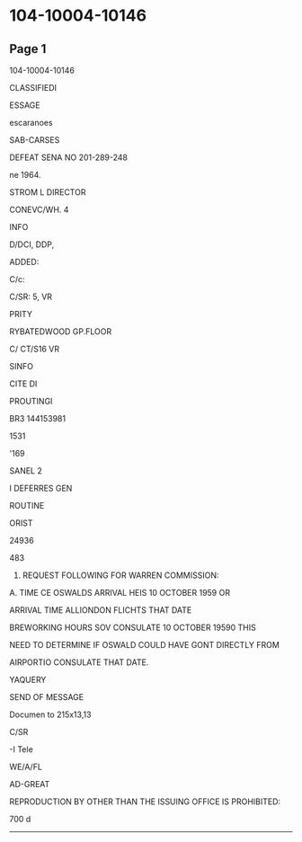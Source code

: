 # 104-10004-10146

## Page 1

104-10004-10146

CLASSIFIEDI

ESSAGE

escaranoes

SAB-CARSES

DEFEAT SENA NO 201-289-248

ne 1964.

STROM L DIRECTOR

CONEVC/WH. 4

INFO

D/DCI, DDP,

ADDED:

C/c:

C/SR: 5, VR

PRITY

RYBATEDWOOD GP.FLOOR

C/ CT/S16 VR

SINFO

CITE DI

PROUTINGI

BR3 144153981

1531

'169

SANEL 2

I DEFERRES GEN

ROUTINE

ORIST

24936

483

1. REQUEST FOLLOWING FOR WARREN COMMISSION:

A. TIME CE OSWALDS ARRIVAL HEIS 10 OCTOBER 1959 OR

ARRIVAL TIME ALLIONDON FLICHTS THAT DATE

BREWORKING HOURS SOV CONSULATE 10 OCTOBER 19590 THIS

NEED TO DETERMINE IF OSWALD COULD HAVE GONT DIRECTLY FROM

AIRPORTIO CONSULATE THAT DATE.

YAQUERY

SEND OF MESSAGE

Documen to 215x13,13

C/SR

-I Tele

WE/A/FL

AD-GREAT

REPRODUCTION BY OTHER THAN THE ISSUING OFFICE IS PROHIBITED:

700 d

---

